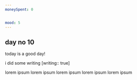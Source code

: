 ```yaml
---
moneySpent: 0

 
mood: 5
---
```

## day no 10
today is a good day!
 

i did some writing [writing:: true]

lorem ipsum lorem ipsum lorem ipsum lorem ipsum lorem ipsum
